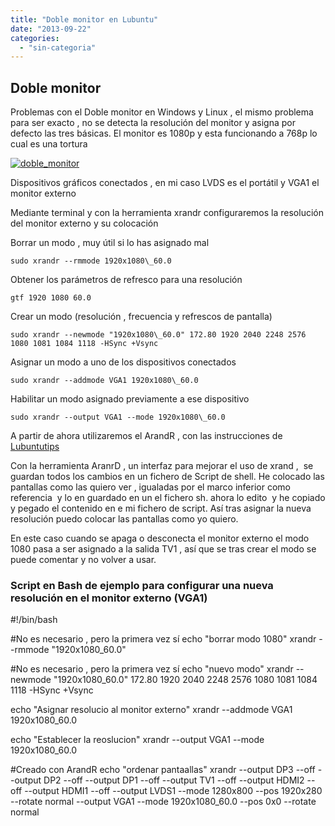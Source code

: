```yaml
---
title: "Doble monitor en Lubuntu"
date: "2013-09-22"
categories: 
  - "sin-categoria"
---
```


## Doble monitor

Problemas con el Doble monitor en Windows y Linux , el mismo problema para ser exacto , no se detecta la resolución del monitor y asigna por defecto las tres básicas. El monitor es 1080p y esta funcionando a 768p lo cual es una tortura

[![doble_monitor](images/9844002236_700433340c_z.jpg)](https://www.flickr.com/photos/12949201@N08/9844002236/ "doble_monitor por sicotico, en Flickr")

Dispositivos gráficos conectados , en mi caso LVDS es el portátil y VGA1 el monitor externo

Mediante terminal y con la herramienta xrandr configuraremos la resolución del monitor externo y su colocación

Borrar un modo , muy útil si lo has asignado mal

    sudo xrandr --rmmode 1920x1080\_60.0

Obtener los parámetros de refresco para una resolución

    gtf 1920 1080 60.0

Crear un modo (resolución , frecuencia y refrescos de pantalla)

    sudo xrandr --newmode "1920x1080\_60.0" 172.80 1920 2040 2248 2576  1080 1081 1084 1118 -HSync +Vsync

Asignar un modo a uno de los dispositivos conectados

    sudo xrandr --addmode VGA1 1920x1080\_60.0

Habilitar un modo asignado previamente a ese dispositivo

    sudo xrandr --output VGA1 --mode 1920x1080\_60.0

A partir de ahora utilizaremos el ArandR , con las instrucciones de [Lubuntutips](https://www.lubuntutips.com/2012/05/dual-monitors-in-lubuntu.html "Dual monitor  Lubuntu")

Con la herramienta AranrD , un interfaz para mejorar el uso de xrand ,  se guardan todos los cambios en un fichero de Script de shell. He colocado las pantallas como las quiero ver , igualadas por el marco inferior como referencia  y lo en guardado en un el fichero sh. ahora lo edito  y he copiado y pegado el contenido en e mi fichero de script. Así tras asignar la nueva resolución puedo colocar las pantallas como yo quiero.

En este caso cuando se apaga o desconecta el monitor externo el modo 1080 pasa a ser asignado a la salida TV1 , así que se tras crear el modo se puede comentar y no volver a usar.

### Script en Bash de ejemplo para configurar una nueva resolución en el monitor externo (VGA1)

#!/bin/bash

#No es necesario , pero la primera vez sí
echo "borrar modo 1080"
xrandr --rmmode "1920x1080\_60.0"

#No es necesario , pero la primera vez sí
echo "nuevo modo"
xrandr --newmode "1920x1080\_60.0" 172.80 1920 2040 2248 2576  1080 1081 1084 1118 -HSync +Vsync

echo "Asignar resolucio al monitor externo"
xrandr --addmode VGA1 1920x1080\_60.0

echo "Establecer la reoslucion"
xrandr --output VGA1 --mode 1920x1080\_60.0

#Creado con ArandR
echo "ordenar pantaallas"
xrandr --output DP3 --off --output DP2 --off --output DP1 --off --output TV1 --off --output HDMI2 --off --output HDMI1 --off --output LVDS1 --mode 1280x800 --pos 1920x280 --rotate normal --output VGA1 --mode 1920x1080\_60.0 --pos 0x0 --rotate normal
